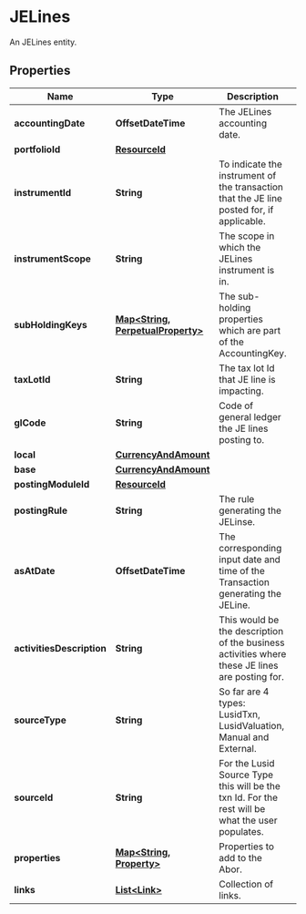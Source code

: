 

# JELines

An JELines entity.

## Properties

Name | Type | Description | Notes
------------ | ------------- | ------------- | -------------
**accountingDate** | **OffsetDateTime** | The JELines accounting date. | 
**portfolioId** | [**ResourceId**](ResourceId.md) |  | 
**instrumentId** | **String** | To indicate the instrument of the transaction that the JE line posted for, if applicable. | 
**instrumentScope** | **String** | The scope in which the JELines instrument is in. | 
**subHoldingKeys** | [**Map&lt;String, PerpetualProperty&gt;**](PerpetualProperty.md) | The sub-holding properties which are part of the AccountingKey. |  [optional]
**taxLotId** | **String** | The tax lot Id that JE line is impacting. | 
**glCode** | **String** | Code of general ledger the JE lines posting to. | 
**local** | [**CurrencyAndAmount**](CurrencyAndAmount.md) |  | 
**base** | [**CurrencyAndAmount**](CurrencyAndAmount.md) |  | 
**postingModuleId** | [**ResourceId**](ResourceId.md) |  | 
**postingRule** | **String** | The rule generating the JELinse. | 
**asAtDate** | **OffsetDateTime** | The corresponding input date and time of the Transaction generating the JELine. | 
**activitiesDescription** | **String** | This would be the description of the business activities where these JE lines are posting for. |  [optional]
**sourceType** | **String** | So far are 4 types: LusidTxn, LusidValuation, Manual and External. | 
**sourceId** | **String** | For the Lusid Source Type this will be the txn Id. For the rest will be what the user populates. | 
**properties** | [**Map&lt;String, Property&gt;**](Property.md) | Properties to add to the Abor. |  [optional]
**links** | [**List&lt;Link&gt;**](Link.md) | Collection of links. |  [optional]



